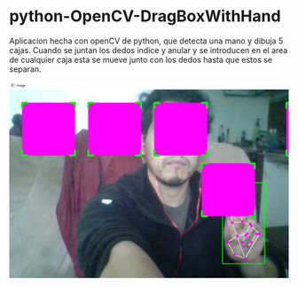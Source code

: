 # python-OpenCV-DragBoxWithHand

Aplicacion hecha con openCV de python, que detecta una mano y dibuja 5 cajas. Cuando se juntan los dedos indice y anular y se introducen en el area de cualquier caja
esta se mueve junto con los dedos hasta que estos se separan.

<img src="img.png"/>
